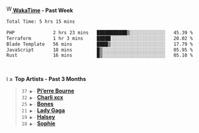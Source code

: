 <img src="https://github.com/dxnter/dxnter/assets/17434202/67b21fa4-d36d-46f9-9dec-f23d976b00ef" alt="WakaTime Logo" width="14" height="18"/><a href="https://wakatime.com/@dxnter" target="_blank"><strong> WakaTime</strong></a><strong> - Past Week</strong>

<!--START_SECTION:waka-->

```txt
Total Time: 5 hrs 15 mins

PHP              2 hrs 23 mins   ███████████▒░░░░░░░░░░░░░   45.39 %
Terraform        1 hr 3 mins     █████░░░░░░░░░░░░░░░░░░░░   20.02 %
Blade Template   56 mins         ████▒░░░░░░░░░░░░░░░░░░░░   17.79 %
JavaScript       18 mins         █▒░░░░░░░░░░░░░░░░░░░░░░░   05.95 %
Rust             16 mins         █▒░░░░░░░░░░░░░░░░░░░░░░░   05.10 %
```

<!--END_SECTION:waka-->

<br/>

<!--START_LASTFM_ARTISTS:{"period": "3month", "rows": 6}-->
<a href="https://last.fm" target="_blank"><img src="https://user-images.githubusercontent.com/17434202/215290617-e793598d-d7c9-428f-9975-156db1ba89cc.svg" alt="Last.fm Logo" width="18" height="13"/></a> **Top Artists - Past 3 Months**

> `37 ▶️` ∙ **[Pi’erre Bourne](https://www.last.fm/music/Pi%E2%80%99erre+Bourne)**<br/>
> `32 ▶️` ∙ **[Charli xcx](https://www.last.fm/music/Charli+xcx)**<br/>
> `25 ▶️` ∙ **[Bones](https://www.last.fm/music/Bones)**<br/>
> `21 ▶️` ∙ **[Lady Gaga](https://www.last.fm/music/Lady+Gaga)**<br/>
> `19 ▶️` ∙ **[Halsey](https://www.last.fm/music/Halsey)**<br/>
> `18 ▶️` ∙ **[Sophie](https://www.last.fm/music/Sophie)**<br/>
<!--END_LASTFM_ARTISTS-->
